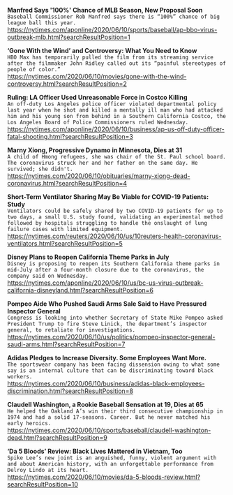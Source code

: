 **Manfred Says '100%' Chance of MLB Season, New Proposal Soon**\
`Baseball Commissioner Rob Manfred says there is “100%” chance of big league ball this year.`\
https://nytimes.com/aponline/2020/06/10/sports/baseball/ap-bbo-virus-outbreak-mlb.html?searchResultPosition=1

**‘Gone With the Wind’ and Controversy: What You Need to Know**\
`HBO Max has temporarily pulled the film from its streaming service after the filmmaker John Ridley called out its “painful stereotypes of people of color.”`\
https://nytimes.com/2020/06/10/movies/gone-with-the-wind-controversy.html?searchResultPosition=2

**Ruling: LA Officer Used Unreasonable Force in Costco Killing**\
`An off-duty Los Angeles police officer violated departmental policy last year when he shot and killed a mentally ill man who had attacked him and his young son from behind in a Southern California Costco, the Los Angeles Board of Police Commissioners ruled Wednesday.`\
https://nytimes.com/aponline/2020/06/10/business/ap-us-off-duty-officer-fatal-shooting.html?searchResultPosition=3

**Marny Xiong, Progressive Dynamo in Minnesota, Dies at 31**\
`A child of Hmong refugees, she was chair of the St. Paul school board. The coronavirus struck her and her father on the same day. He survived; she didn't.`\
https://nytimes.com/2020/06/10/obituaries/marny-xiong-dead-coronavirus.html?searchResultPosition=4

**Short-Term Ventilator Sharing May Be Viable for COVID-19 Patients: Study**\
`Ventilators could be safely shared by two COVID-19 patients for up to two days, a small U.S. study found, validating an experimental method followed by hospitals struggling to handle the onslaught of lung failure cases with limited equipment.`\
https://nytimes.com/reuters/2020/06/10/us/10reuters-health-coronavirus-ventilators.html?searchResultPosition=5

**Disney Plans to Reopen California Theme Parks in July**\
`Disney is proposing to reopen its Southern California theme parks in mid-July after a four-month closure due to the coronavirus, the company said on Wednesday.`\
https://nytimes.com/aponline/2020/06/10/us/bc-us-virus-outbreak-california-disneyland.html?searchResultPosition=6

**Pompeo Aide Who Pushed Saudi Arms Sale Said to Have Pressured Inspector General**\
`Congress is looking into whether Secretary of State Mike Pompeo asked President Trump to fire Steve Linick, the department’s inspector general, to retaliate for investigations.`\
https://nytimes.com/2020/06/10/us/politics/pompeo-inspector-general-saudi-arms.html?searchResultPosition=7

**Adidas Pledges to Increase Diversity. Some Employees Want More.**\
`The sportswear company has been facing dissension owing to what some say is an internal culture that can be discriminating toward black workers.`\
https://nytimes.com/2020/06/10/business/adidas-black-employees-discrimination.html?searchResultPosition=8

**Claudell Washington, a Rookie Baseball Sensation at 19, Dies at 65**\
`He helped the Oakland A’s win their third consecutive championship in 1974 and had a solid 17-seasons. Career. But he never matched his early heroics.`\
https://nytimes.com/2020/06/10/sports/baseball/claudell-washington-dead.html?searchResultPosition=9

**‘Da 5 Bloods’ Review: Black Lives Mattered in Vietnam, Too**\
`Spike Lee’s new joint is an anguished, funny, violent argument with and about American history, with an unforgettable performance from Delroy Lindo at its heart.`\
https://nytimes.com/2020/06/10/movies/da-5-bloods-review.html?searchResultPosition=10

